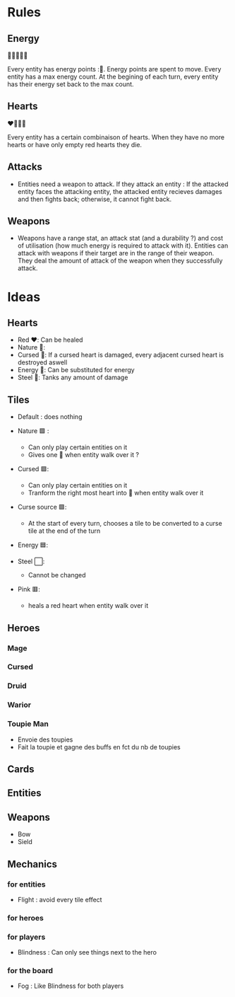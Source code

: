 # Rules

## Energy

:large_blue_diamond::large_blue_diamond::large_blue_diamond::large_blue_diamond::large_blue_diamond:

Every entity has energy points ::small_orange_diamond:. Energy points are spent to move. 
Every entity has a max energy count. At the begining of each turn, every entity has their energy set back to the max count.

## Hearts

:heart::green_heart::white_heart::blue_heart:

Every entity has a certain combinaison of hearts. When they have no more hearts or have only empty red hearts they die.

## Attacks

- Entities need a weapon to attack. If they attack an entity : If the attacked entity faces the attacking entity, the attacked entity recieves damages and then fights back; otherwise, it cannot fight back.

## Weapons 

- Weapons have a range stat, an attack stat (and a durability ?) and cost of utilisation (how much energy is required to attack with it). Entities can attack with weapons if their target are in the range of their weapon. They deal the amount of attack of the weapon when they successfully attack.


# Ideas

## Hearts

- Red :heart:: Can be healed
- Nature :green_heart:: 
- Cursed :purple_heart:: If a cursed heart is damaged, every adjacent cursed heart is destroyed aswell
- Energy :blue_heart:: Can be substituted for energy
- Steel :white_heart:: Tanks any amount of damage

## Tiles

- Default : does nothing
- Nature :green_square: : 
  - Can only play certain entities on it
  - Gives one :green_heart: when entity walk over it ?

- Cursed :purple_square::
  - Can only play certain entities on it
  - Tranform the right most heart into :purple_heart: when entity walk over it
- Curse source :purple_square::
    - At the start of every turn, chooses a tile to be converted to a curse tile at the end of the turn
  
- Energy :blue_square:: 
- Steel :white_large_square::
    - Cannot be changed
- Pink :red_square::
  - heals a red heart when entity walk over it


## Heroes

### Mage

### Cursed

### Druid

### Warior

### Toupie Man

- Envoie des toupies
- Fait la toupie et gagne des buffs en fct du nb de toupies

## Cards

## Entities

## Weapons

- Bow 
- Sield

## Mechanics 

### for entities

- Flight : avoid every tile effect

### for heroes

### for players

- Blindness : Can only see things next to the hero

### for the board

- Fog : Like Blindness for both players 




